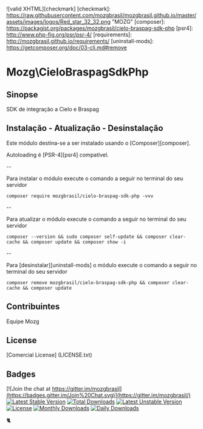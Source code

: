 ![valid XHTML][checkmark]
[checkmark]: https://raw.githubusercontent.com/mozgbrasil/mozgbrasil.github.io/master/assets/images/logos/Red_star_32_32.png "MOZG"
[composer]: https://packagist.org/packages/mozgbrasil/cielo-braspag-sdk-php
[psr4]: http://www.php-fig.org/psr/psr-4/
[requirements]: http://mozgbrasil.github.io/requirements/
[uninstall-mods]: https://getcomposer.org/doc/03-cli.md#remove

# Mozg\CieloBraspagSdkPhp

## Sinopse

SDK de integração a Cielo e Braspag

## Instalação - Atualização - Desinstalação

Este módulo destina-se a ser instalado usando o [Composer][composer].

Autoloading é [PSR-4][psr4] compatível.

--

Para instalar o módulo execute o comando a seguir no terminal do seu servidor

    composer require mozgbrasil/cielo-braspag-sdk-php -vvv

-- 

Para atualizar o módulo execute o comando a seguir no terminal do seu servidor

    composer --version && sudo composer self-update && composer clear-cache && composer update && composer show -i

--

Para [desinstalar][uninstall-mods] o módulo execute o comando a seguir no terminal do seu servidor

    composer remove mozgbrasil/cielo-braspag-sdk-php && composer clear-cache && composer update

## Contribuintes

Equipe Mozg

## License

[Comercial License] (LICENSE.txt)

## Badges

[![Join the chat at https://gitter.im/mozgbrasil](https://badges.gitter.im/Join%20Chat.svg)](https://gitter.im/mozgbrasil/)
[![Latest Stable Version](https://poser.pugx.org/mozgbrasil/cielo-braspag-sdk-php/v/stable)](https://packagist.org/packages/mozgbrasil/cielo-braspag-sdk-php)
[![Total Downloads](https://poser.pugx.org/mozgbrasil/cielo-braspag-sdk-php/downloads)](https://packagist.org/packages/mozgbrasil/cielo-braspag-sdk-php)
[![Latest Unstable Version](https://poser.pugx.org/mozgbrasil/cielo-braspag-sdk-php/v/unstable)](https://packagist.org/packages/mozgbrasil/cielo-braspag-sdk-php)
[![License](https://poser.pugx.org/mozgbrasil/cielo-braspag-sdk-php/license)](https://packagist.org/packages/mozgbrasil/cielo-braspag-sdk-php)
[![Monthly Downloads](https://poser.pugx.org/mozgbrasil/cielo-braspag-sdk-php/d/monthly)](https://packagist.org/packages/mozgbrasil/cielo-braspag-sdk-php)
[![Daily Downloads](https://poser.pugx.org/mozgbrasil/cielo-braspag-sdk-php/d/daily)](https://packagist.org/packages/mozgbrasil/cielo-braspag-sdk-php)

:cat2: